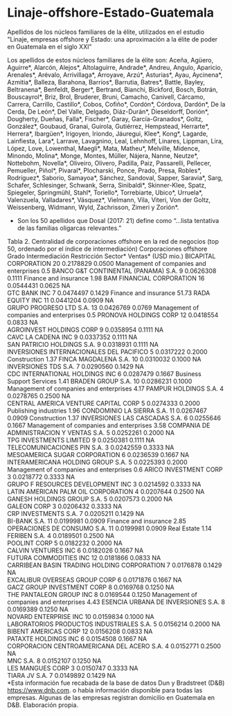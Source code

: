 # Linaje-offshore-Estado-Guatemala
Apellidos de los núcleos familiares de la élite, utilizados en el estudio "Linaje, empresas offshore y Estado: una aproximación a la élite de poder en Guatemala en el siglo XXI"

Los apellidos de estos núcleos familiares de la élite son: Aceña, Agüero, Aguirre*, Alarcón, Alejos*, Altolaguirre, Andrade*, Andreu, Angulo, Aparicio, Arenales*, Arévalo, Arrivillaga*, Arroyave, Arzú*, Asturias*, Ayau, Aycinena*, Azmitia*, Balleza, Barahona, Barrios*, Barrutia, Batres*, Battle, Bayley, Beltranena*, Benfeldt, Berger*, Bertrand, Bianchi, Bickford, Bosch, Botrán, Bouscayrol*, Briz, Brol, Bruderer, Bruni, Camacho, Canivell, Cárcamo, Carrera, Carrillo, Castillo*, Cobos, Cofiño*, Cordón*, Córdova, Dardón*, De la Cerda, De León*, Del Valle, Delgado, Diáz-Durán*, Dieseldorff, Dorión*, Dougherty, Dueñas, Falla*, Fischer*, Garay, García-Granados*, Goltz, González*, Goubaud, Granai, Guirola, Gutiérrez, Hempstead, Herrarte*, Herrera*, Ibargüen*, Irigoyen, Iriondo, Jáuregui, Klee*, Kong*, Lagarde, Lainfiesta, Lara*, Larrave, Lavagnino, Leal, Lehnhoff, Linares, Lippman, Lira, López, Love, Lowenthal, Maegli*, Mata, Matheu*, Melville, Midence, Minondo, Molina*, Monge, Montes, Müller, Nájera, Nanne, Neutze*, Nottebohm, Novella*, Oliveiro, Olivero, Padilla, Paiz, Passarelli, Pellecer, Pemueller, Piñol*, Pivaral*, Plocharski, Ponce, Prado, Presa, Robles*, Rodríguez*, Saborio, Samayoa*, Sánchez, Sandoval, Sapper, Saravia*, Sarg, Schafer, Schlesinger, Schwank, Serra, Sinibaldi*, Skinner-Klee, Spatz, Spiegeler, Springmühl, Stahl*, Toriello*, Torrebiarte, Ubico*, Urruela*, Valenzuela, Valladares*, Vásquez*, Vielmann, Vila, Viteri, Von der Goltz, Weissenberg, Widmann, Wyld, Zachrisson, Zimeri y Zorión*.

* Son los 50 apellidos que Dosal (2017: 21) define como “…lista tentativa de las familias oligarcas relevantes.”


Tabla 2. Centralidad de corporaciones offshore en la red de negocios (top 50, ordenado por el índice de intermediación)
Corporaciones offshore	Grado	Intermediación	Restricción	Sector*	Ventas* (USD mio.)
BICAPITAL CORPORATION	20	0.2178829	0.0500	Management of companies and enterprises	0.5
BANCO G&T CONTINENTAL (PANAMA) S.A.	9	0.0626308	0.1111	Finance and insurance	1.98
BAM FINANCIAL CORPORATION	16	0.0544431	0.0625	NA	
GTC BANK INC	7	0.0474497	0.1429	Finance and insurance	51.73
RADA EQUITY INC	11	0.0441204	0.0909	NA	
GRUPO PROGRESO LTD S.A.	13	0.0426769	0.0769	Management of companies and enterprises	0.5
PRONOVA HOLDINGS CORP	12	0.0418554	0.0833	NA	
AGROINVEST HOLDINGS CORP	9	0.0358954	0.1111	NA	
CAVC LA CADENA INC	9	0.0337352	0.1111	NA	
SAN PATRICIO HOLDINGS S.A.	9	0.0318931	0.1111	NA	
INVERSIONES INTERNACIONALES DEL PACIFICO	5	0.0317222	0.2000	Construction	1.37
FINCA MAGDALENA S.A.	10	0.0310032	0.1000	NA	
INVERSIONES TDS S.A.	7	0.0290560	0.1429	NA	
CDC INTERNATIONAL HOLDINGS INC	6	0.0287479	0.1667	Business Support Services	1.41
BRADEN GROUP S.A.	10	0.0286231	0.1000	Management of companies and enterprises	4.17
PAMPUR HOLDINGS S.A.	4	0.0278765	0.2500	NA	
CENTRAL AMERICA VENTURE CAPITAL CORP	5	0.0274333	0.2000	Publishing industries	1.96
CONDOMINIO LA SIERRA S.A.	11	0.0267467	0.0909	Construction	1.37
INVERSIONES LAS CASCADAS S.A.	6	0.0255646	0.1667	Management of companies and enterprises	3.58
COMPANIA DE ADMINISTRACION Y VENTAS S.A.	5	0.0252261	0.2000	NA	
TPG INVESTMENTS LIMITED	9	0.0250381	0.1111	NA	
TELECOMUNICACIONES PIN S.A.	3	0.0242559	0.3333	NA	
MESOAMERICA SUGAR CORPORATION	6	0.0236539	0.1667	NA	
INTERAMERICANA HOLDING GROUP S.A.	5	0.0225393	0.2000	Management of companies and enterprises	0.6
ARICO INVESTMENT CORP	3	0.0218772	0.3333	NA	
GRUPO F RESOURCES DEVELOPMENT INC	3	0.0214592	0.3333	NA	
LATIN AMERICAN PALM OIL CORPORATION	4	0.0207644	0.2500	NA	
GANESH HOLDINGS GROUP S.A.	5	0.0207573	0.2000	NA	
GALEON CORP	3	0.0206432	0.3333	NA	
CRP INVESTMENTS S.A.	7	0.0205211	0.1429	NA	
BI-BANK S.A.	11	0.0199981	0.0909	Finance and insurance	2.85
OPERACIONES DE CONSUMO S.A.	11	0.0199981	0.0909	Real Estate	1.14
FERIBEN S.A.	4	0.0189501	0.2500	NA	
POOLINT CORP	5	0.0182232	0.2000	NA	
CALVIN VENTURES INC	6	0.0182026	0.1667	NA	
FUTURA COMMODITIES INC	12	0.0181866	0.0833	NA	
CARRIBEAN BASIN TRADING HOLDING CORPORATION	7	0.0176878	0.1429	NA	
EXCALIBUR OVERSEAS GROUP CORP	6	0.0171876	0.1667	NA	
GACZ GROUP INVESTMENT CORP	8	0.0169768	0.1250	NA	
THE PANTALEON GROUP INC	8	0.0169544	0.1250	Management of companies and enterprises	4.43
ESENCIA URBANA DE INVERSIONES S.A.	8	0.0169389	0.1250	NA	
NOVARD ENTERPRISE INC	10	0.0159834	0.1000	NA	
LABORATORIOS PRODUCTOS INDUSTRIALES S.A.	5	0.0156214	0.2000	NA	
BIBENT AMERICAS CORP	12	0.0156208	0.0833	NA	
PATAXTE HOLDINGS INC	6	0.0154508	0.1667	NA	
CORPORACION CENTROAMERICANA DEL ACERO S.A.	4	0.0152771	0.2500	NA	
MNC S.A.	8	0.0152107	0.1250	NA	
LES MANGUES CORP	3	0.0150747	0.3333	NA	
TIARA JV S.A.	7	0.0149892	0.1429	NA	
*Esta información fue recabada de la base de datos Dun y Bradstreet (D&B) https://www.dnb.com. o había información disponible para todas las empresas. Algunas de las empresas registran domicilio en Guatemala en D&B.
Elaboración propia.
